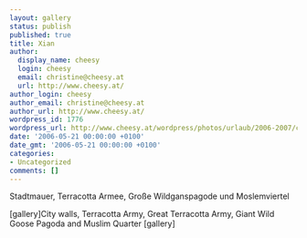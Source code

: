 ```yaml
---
layout: gallery
status: publish
published: true
title: Xian
author:
  display_name: cheesy
  login: cheesy
  email: christine@cheesy.at
  url: http://www.cheesy.at/
author_login: cheesy
author_email: christine@cheesy.at
author_url: http://www.cheesy.at/
wordpress_id: 1776
wordpress_url: http://www.cheesy.at/wordpress/photos/urlaub/2006-2007/china/xian/
date: '2006-05-21 00:00:00 +0100'
date_gmt: '2006-05-21 00:00:00 +0100'
categories:
- Uncategorized
comments: []
---
```

<!--:de-->Stadtmauer, Terracotta Armee, Große Wildganspagode und Moslemviertel
[gallery]<!--:--><!--:en-->City walls, Terracotta Army, Great Terracotta Army, Giant Wild Goose Pagoda and Muslim Quarter
[gallery]<!--:-->
